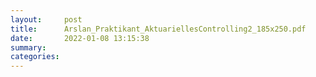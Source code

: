 ```yaml
---
layout:     post
title:      Arslan_Praktikant_AktuariellesControlling2_185x250.pdf
date:       2022-01-08 13:15:38
summary:    
categories: 
---
```


<object data="{{ site.url }}/pdfs/Arslan_Praktikant_AktuariellesControlling2_185x250.pdf" width="650" height="800" type='application/pdf'></object>
